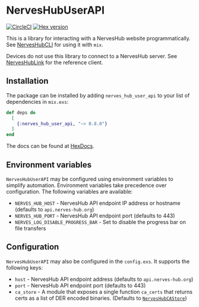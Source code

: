 # NervesHubUserAPI

[![CircleCI](https://circleci.com/gh/nerves-hub/nerves_hub_user_api.svg?style=svg)](https://circleci.com/gh/nerves-hub/nerves_hub_user_api)
[![Hex version](https://img.shields.io/hexpm/v/nerves_hub_user_api.svg "Hex version")](https://hex.pm/packages/nerves_hub_user_api)

This is a library for interacting with a NervesHub website programmatically.
See [NervesHubCLI](https://github.com/nerves-hub/nerves_hub_cli) for using it
with `mix`.

Devices do not use this library to connect to a NervesHub server. See
[NervesHubLink](https://github.com/nerves-hub/nerves_hub_link) for the reference client.

## Installation

The package can be installed
by adding `nerves_hub_user_api` to your list of dependencies in `mix.exs`:

```elixir
def deps do
  [
    {:nerves_hub_user_api, "~> 0.8.0"}
  ]
end
```

The docs can be found at [HexDocs](https://hexdocs.pm/nerves_hub_user_api).

## Environment variables

`NervesHubUserAPI` may be configured using environment variables to simplify
automation. Environment variables take precedence over configuration. The
following variables are available:

* `NERVES_HUB_HOST` - NervesHub API endpoint IP address or hostname (defaults to
  `api.nerves-hub.org`)
* `NERVES_HUB_PORT` - NervesHub API endpoint port (defaults to 443)
* `NERVES_LOG_DISABLE_PROGRESS_BAR` - Set to disable the progress bar on file
  transfers

## Configuration

`NervesHubUserAPI` may also be configured in the `config.exs`. It supports the
following keys:

* `host` - NervesHub API endpoint address (defaults to `api.nerves-hub.org`)
* `port` - NervesHub API endpoint port (defaults to 443)
* `ca_store` - A module that exposes a single function `ca_certs` that returns
  certs as a list of DER encoded binaries. (Defaults to [`NervesHubCAStore`](https://github.com/nerves-hub/nerves_hub_ca_store))
